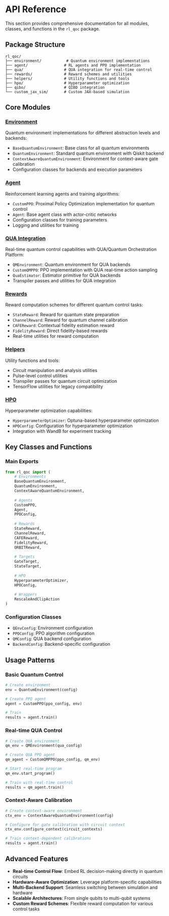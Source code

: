 # API Reference

This section provides comprehensive documentation for all modules, classes, and functions in the `rl_qoc` package.

## Package Structure

```
rl_qoc/
├── environment/           # Quantum environment implementations
├── agent/                # RL agents and PPO implementation
├── qua/                  # QUA integration for real-time control
├── rewards/              # Reward schemes and utilities
├── helpers/              # Utility functions and tools
├── hpo/                  # Hyperparameter optimization
├── qibo/                 # QIBO integration
└── custom_jax_sim/       # Custom JAX-based simulation
```

## Core Modules

### [Environment](environment/)
Quantum environment implementations for different abstraction levels and backends:
- `BaseQuantumEnvironment`: Base class for all quantum environments
- `QuantumEnvironment`: Standard quantum environment with Qiskit backend
- `ContextAwareQuantumEnvironment`: Environment for context-aware gate calibration
- Configuration classes for backends and execution parameters

### [Agent](agent/)
Reinforcement learning agents and training algorithms:
- `CustomPPO`: Proximal Policy Optimization implementation for quantum control
- `Agent`: Base agent class with actor-critic networks
- Configuration classes for training parameters
- Logging and utilities for training

### [QUA Integration](qua/)
Real-time quantum control capabilities with QUA/Quantum Orchestration Platform:
- `QMEnvironment`: Quantum environment for QUA backends
- `CustomQMPPO`: PPO implementation with QUA real-time action sampling
- `QuaEstimator`: Estimator primitive for QUA backends
- Transpiler passes and utilities for QUA integration

### [Rewards](rewards/)
Reward computation schemes for different quantum control tasks:
- `StateReward`: Reward for quantum state preparation
- `ChannelReward`: Reward for quantum channel calibration
- `CAFEReward`: Contextual fidelity estimation reward
- `FidelityReward`: Direct fidelity-based rewards
- Real-time utilities for reward computation

### [Helpers](helpers/)
Utility functions and tools:
- Circuit manipulation and analysis utilities
- Pulse-level control utilities
- Transpiler passes for quantum circuit optimization
- TensorFlow utilities for legacy compatibility

### [HPO](hpo/)
Hyperparameter optimization capabilities:
- `HyperparameterOptimizer`: Optuna-based hyperparameter optimization
- `HPOConfig`: Configuration for hyperparameter optimization
- Integration with WandB for experiment tracking

## Key Classes and Functions

### Main Exports
```python
from rl_qoc import (
    # Environments
    BaseQuantumEnvironment,
    QuantumEnvironment, 
    ContextAwareQuantumEnvironment,
    
    # Agents
    CustomPPO,
    Agent,
    PPOConfig,
    
    # Rewards
    StateReward,
    ChannelReward,
    CAFEReward,
    FidelityReward,
    ORBITReward,
    
    # Targets
    GateTarget,
    StateTarget,
    
    # HPO
    HyperparameterOptimizer,
    HPOConfig,
    
    # Wrappers
    RescaleAndClipAction
)
```

### Configuration Classes
- `QEnvConfig`: Environment configuration
- `PPOConfig`: PPO algorithm configuration  
- `QMConfig`: QUA backend configuration
- `BackendConfig`: Backend-specific configuration

## Usage Patterns

### Basic Quantum Control
```python
# Create environment
env = QuantumEnvironment(config)

# Create PPO agent
agent = CustomPPO(ppo_config, env)

# Train
results = agent.train()
```

### Real-time QUA Control
```python
# Create QUA environment
qm_env = QMEnvironment(qua_config)

# Create QUA PPO agent
qm_agent = CustomQMPPO(ppo_config, qm_env)

# Start real-time program
qm_env.start_program()

# Train with real-time control
results = qm_agent.train()
```

### Context-Aware Calibration
```python
# Create context-aware environment
ctx_env = ContextAwareQuantumEnvironment(config)

# Configure for gate calibration with circuit context
ctx_env.configure_context(circuit_contexts)

# Train context-dependent calibrations
results = agent.train()
```

## Advanced Features

- **Real-time Control Flow**: Embed RL decision-making directly in quantum circuits
- **Hardware-Aware Optimization**: Leverage platform-specific capabilities
- **Multi-Backend Support**: Seamless switching between simulation and hardware
- **Scalable Architectures**: From single qubits to multi-qubit systems
- **Custom Reward Schemes**: Flexible reward computation for various control tasks